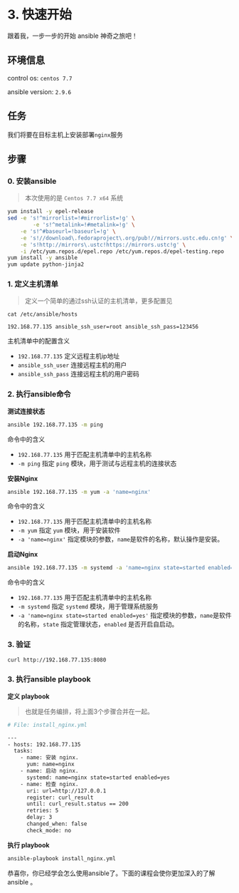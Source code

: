 # 3. 快速开始


跟着我，一步一步的开始 ansible 神奇之旅吧！

## 环境信息

control os:  `centos 7.7`

ansible version: `2.9.6`

## 任务

我们将要在目标主机上安装部署`nginx`服务

## 步骤

### 0. 安装ansible

> 本次使用的是 `Centos 7.7 x64` 系统

```bash
yum install -y epel-release
sed -e 's!^mirrorlist=!#mirrorlist=!g' \
        -e 's!^metalink=!#metalink=!g' \
    -e 's!^#baseurl=!baseurl=!g' \
    -e 's!//download\.fedoraproject\.org/pub!//mirrors.ustc.edu.cn!g' \
    -e 's!http://mirrors\.ustc!https://mirrors.ustc!g' \
    -i /etc/yum.repos.d/epel.repo /etc/yum.repos.d/epel-testing.repo
yum install -y ansible
yum update python-jinja2

```

### 1. 定义主机清单

> 定义一个简单的通过ssh认证的主机清单，更多配置见

```
cat /etc/ansible/hosts

192.168.77.135 ansible_ssh_user=root ansible_ssh_pass=123456
```

主机清单中的配置含义

- `192.168.77.135`  定义远程主机ip地址
- `ansible_ssh_user` 连接远程主机的用户
- `ansible_ssh_pass` 连接远程主机的用户密码

### 2. 执行ansible命令

**测试连接状态**

```bash
ansible 192.168.77.135 -m ping
```

命令中的含义
- `192.168.77.135`  用于匹配主机清单中的主机名称
- `-m ping` 指定 `ping` 模块，用于测试与远程主机的连接状态

**安装Nginx**

```bash
ansible 192.168.77.135 -m yum -a 'name=nginx'
```

命令中的含义
- `192.168.77.135`  用于匹配主机清单中的主机名称
- `-m yum` 指定 `yum` 模块，用于安装软件
- `-a 'name=nginx'` 指定模块的参数，`name`是软件的名称，默认操作是安装。

**启动Nginx**

```bash
ansible 192.168.77.135 -m systemd -a 'name=nginx state=started enabled=yes'
```

命令中的含义
- `192.168.77.135`  用于匹配主机清单中的主机名称
- `-m systemd` 指定 `systemd` 模块，用于管理系统服务
- `-a 'name=nginx state=started enabled=yes'` 指定模块的参数，`name`是软件的名称，`state` 指定管理状态，`enabled` 是否开启自启动。

### 3. 验证

```bash
curl http://192.168.77.135:8080

```

### 3. 执行ansible playbook

**定义 playbook**
> 也就是任务编排，将上面3个步骤合并在一起。

```bash
# File: install_nginx.yml

---
- hosts: 192.168.77.135
  tasks:
    - name: 安装 nginx.
      yum: name=nginx
    - name: 启动 nginx.
      systemd: name=nginx state=started enabled=yes
    - name: 检查 nginx.
      uri: url=http://127.0.0.1
      register: curl_result
      until: curl_result.status == 200
      retries: 5
      delay: 3
      changed_when: false
      check_mode: no

```

**执行 playbook**

```bash
ansible-playbook install_nginx.yml
```

恭喜你，你已经学会怎么使用ansible了。下面的课程会使你更加深入的了解 ansible 。

